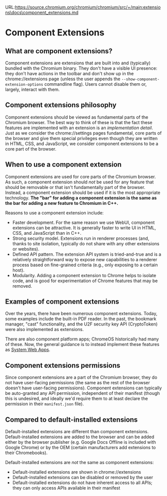 URL:https://source.chromium.org/chromium/chromium/src/+/main:extensions\docs\component_extensions.md
# Component Extensions

## What are component extensions?

Component extensions are extensions that are built into and (typically) bundled
with the Chromium binary.  They don't have a visible UI presence: they don't
have actions in the toolbar and don't show up in the chrome://extensions page
(unless the user appends the `--show-component-extension-options` commandline
flag).  Users cannot disable them or, largely, interact with them.

## Component extensions philosophy

Component extensions should be viewed as fundamental parts of the Chromium
browser.  The best way to think of these is that the fact these features are
implemented with an extension is an _implementation detail_.  Just as we
consider the chrome://settings pages fundamental, core parts of the browser and
give them special privileges even though they are written in HTML, CSS, and
JavaScript, we consider component extensions to be a core part of the browser.

## When to use a component extension

Component extensions are used for core parts of the Chromium browser.  As such,
a component extension should _not_ be used for any feature that should be
removable or that isn't fundamentally part of the browser.  Instead, a
component extension should be used if it is the most appropriate technology.
**The "bar" for adding a component extension is the same as the bar for adding
a new feature to Chromium in C++.**

Reasons to use a component extension include:
*   Faster development.  For the same reason we use WebUI, component extensions
    can be attractive.  It is generally faster to write UI in HTML, CSS, and
    JavaScript than in C++.
*   Strong security model.  Extensions run in renderer processes (and, thanks to
    site isolation, typically do not share with any other extensions or
    websites).
*   Defined API pattern.  The extension API system is tried-and-true and is a
    relatively straightforward way to expose new capabilities to a renderer
    process based on fine-grained criteria (e.g., only exposing to a certain
    host).
*   Modularity.  Adding a component extension to Chrome helps to isolate code,
    and is good for experimentation of Chrome features that may be removed.

## Examples of component extensions

Over the years, there have been numerous component extensions.  Today, some
examples include the built-in PDF reader.  In the past, the bookmark manager,
"cast" functionality, and the U2F security key API (CryptoToken) were also
implemented as extensions.

There are also component platform apps; ChromeOS historically had many of
these.  Now, the general guidance is to instead implement these features as
[System Web Apps](/chrome/browser/ash/system_web_apps/README.md).

## Component extensions permissions

Since component extensions are a part of the Chromium browser, they do not have
user-facing permissions (the same as the rest of the browser doesn't have
user-facing permissions).  Component extensions can typically be auto-granted
any API permission, independent of their manifest (though this is undesired,
and ideally we'd require them to at least declare the permission in their
`manifest.json` file).

## Compared to default-installed extensions

Default-installed extensions are different than component extensions.
Default-installed extensions are added to the browser and can be added either
by the browser publisher (e.g. Google Docs Offline is included with Google
Chrome) or by the OEM (certain manufacturers add extensions to their
Chromebooks).

Default-installed extensions are _not_ the same as component extensions:
*   Default-installed extensions are shown in chrome://extensions
*   Default-installed extensions can be disabled or removed by the user
*   Default-installed extensions do not have inherent access to all APIs; they
    can only access APIs available in their manifest
